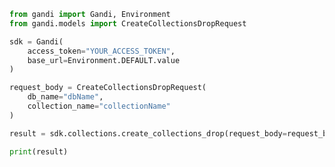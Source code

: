 ```python
from gandi import Gandi, Environment
from gandi.models import CreateCollectionsDropRequest

sdk = Gandi(
    access_token="YOUR_ACCESS_TOKEN",
    base_url=Environment.DEFAULT.value
)

request_body = CreateCollectionsDropRequest(
    db_name="dbName",
    collection_name="collectionName"
)

result = sdk.collections.create_collections_drop(request_body=request_body)

print(result)

```

<!-- This file was generated by liblab | https://liblab.com/ -->
